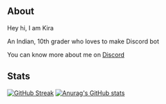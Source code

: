## About 
Hey hi, I am Kira 

An Indian, 10th grader who loves to make Discord bot

You can know more about me on [Discord](https://discord.gg/4EDmwmzXzN)


## Stats 

[![GitHub Streak](http://github-readme-streak-stats.herokuapp.com?user=Kira272921&theme=dark)](https://git.io/streak-stats) 
[![Anurag's GitHub stats](https://github-readme-stats.vercel.app/api?username=Kira272921)](https://github.com/anuraghazra/github-readme-stats)


